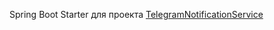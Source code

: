 Spring Boot Starter для проекта [TelegramNotificationService](https://github.com/AlekseyShibayev/TelegramNotificationService)

